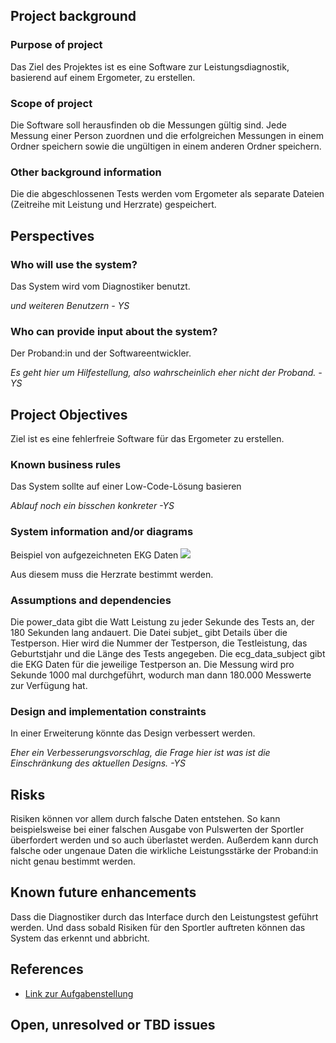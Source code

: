 ## Project background

### Purpose of project
Das Ziel des Projektes ist es eine Software zur Leistungsdiagnostik, basierend auf einem Ergometer, zu erstellen.


### Scope of project
Die Software soll herausfinden ob die Messungen gültig sind. Jede Messung einer Person zuordnen und die erfolgreichen Messungen in einem Ordner speichern sowie die ungültigen in einem anderen Ordner speichern.

### Other background information

Die die abgeschlossenen Tests werden vom Ergometer als separate Dateien (Zeitreihe mit Leistung und Herzrate) gespeichert.

## Perspectives

### Who will use the system?

Das System wird vom Diagnostiker benutzt. 

*und weiteren Benutzern - YS*

### Who can provide input about the system?

Der Proband:in und der Softwareentwickler.

*Es geht hier um Hilfestellung, also wahrscheinlich eher nicht der Proband. -YS*


## Project Objectives
Ziel ist es eine fehlerfreie Software für das Ergometer zu erstellen.

### Known business rules

Das System sollte auf einer Low-Code-Lösung basieren

*Ablauf noch ein bisschen konkreter -YS*

### System information and/or diagrams

Beispiel von aufgezeichneten EKG Daten
![](ekg_example.png)

Aus diesem muss die Herzrate bestimmt werden.

### Assumptions and dependencies


Die power_data gibt die Watt Leistung zu jeder Sekunde des Tests an, der 180 Sekunden lang andauert.
Die Datei subjet_ gibt Details über die Testperson. Hier wird die Nummer der Testperson, die Testleistung, das Geburtstjahr und die Länge des Tests angegeben.
Die ecg_data_subject gibt die EKG Daten für die jeweilige Testperson an. Die Messung wird pro Sekunde 1000 mal durchgeführt, wodurch man dann 180.000 Messwerte zur Verfügung hat.

### Design and implementation constraints

In einer Erweiterung könnte das Design verbessert werden. 

*Eher ein Verbesserungsvorschlag, die Frage hier ist was ist die Einschränkung des aktuellen Designs. -YS*

## Risks

Risiken können vor allem durch falsche Daten entstehen. So kann beispielsweise bei einer falschen Ausgabe von Pulswerten der Sportler überfordert werden und so auch überlastet werden. Außerdem kann durch falsche oder ungenaue Daten die wirkliche Leistungsstärke der Proband:in nicht genau bestimmt werden.


## Known future enhancements

Dass die Diagnostiker durch das Interface durch den Leistungstest geführt werden.
Und dass sobald Risiken für den Sportler auftreten können das System das erkennt und abbricht.

## References

- [Link zur Aufgabenstellung](tbd)

## Open, unresolved or TBD issues


